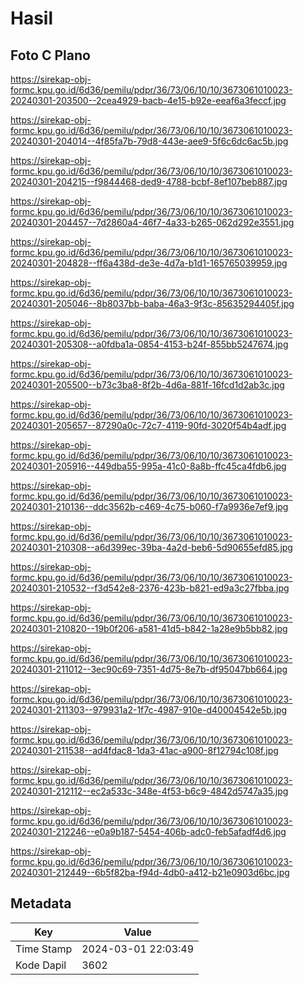 # Hasil

## Foto C Plano

https://sirekap-obj-formc.kpu.go.id/6d36/pemilu/pdpr/36/73/06/10/10/3673061010023-20240301-203500--2cea4929-bacb-4e15-b92e-eeaf6a3feccf.jpg

https://sirekap-obj-formc.kpu.go.id/6d36/pemilu/pdpr/36/73/06/10/10/3673061010023-20240301-204014--4f85fa7b-79d8-443e-aee9-5f6c6dc6ac5b.jpg

https://sirekap-obj-formc.kpu.go.id/6d36/pemilu/pdpr/36/73/06/10/10/3673061010023-20240301-204215--f9844468-ded9-4788-bcbf-8ef107beb887.jpg

https://sirekap-obj-formc.kpu.go.id/6d36/pemilu/pdpr/36/73/06/10/10/3673061010023-20240301-204457--7d2860a4-46f7-4a33-b265-062d292e3551.jpg

https://sirekap-obj-formc.kpu.go.id/6d36/pemilu/pdpr/36/73/06/10/10/3673061010023-20240301-204828--ff6a438d-de3e-4d7a-b1d1-165765039959.jpg

https://sirekap-obj-formc.kpu.go.id/6d36/pemilu/pdpr/36/73/06/10/10/3673061010023-20240301-205046--8b8037bb-baba-46a3-9f3c-85635294405f.jpg

https://sirekap-obj-formc.kpu.go.id/6d36/pemilu/pdpr/36/73/06/10/10/3673061010023-20240301-205308--a0fdba1a-0854-4153-b24f-855bb5247674.jpg

https://sirekap-obj-formc.kpu.go.id/6d36/pemilu/pdpr/36/73/06/10/10/3673061010023-20240301-205500--b73c3ba8-8f2b-4d6a-881f-16fcd1d2ab3c.jpg

https://sirekap-obj-formc.kpu.go.id/6d36/pemilu/pdpr/36/73/06/10/10/3673061010023-20240301-205657--87290a0c-72c7-4119-90fd-3020f54b4adf.jpg

https://sirekap-obj-formc.kpu.go.id/6d36/pemilu/pdpr/36/73/06/10/10/3673061010023-20240301-205916--449dba55-995a-41c0-8a8b-ffc45ca4fdb6.jpg

https://sirekap-obj-formc.kpu.go.id/6d36/pemilu/pdpr/36/73/06/10/10/3673061010023-20240301-210136--ddc3562b-c469-4c75-b060-f7a9936e7ef9.jpg

https://sirekap-obj-formc.kpu.go.id/6d36/pemilu/pdpr/36/73/06/10/10/3673061010023-20240301-210308--a6d399ec-39ba-4a2d-beb6-5d90655efd85.jpg

https://sirekap-obj-formc.kpu.go.id/6d36/pemilu/pdpr/36/73/06/10/10/3673061010023-20240301-210532--f3d542e8-2376-423b-b821-ed9a3c27fbba.jpg

https://sirekap-obj-formc.kpu.go.id/6d36/pemilu/pdpr/36/73/06/10/10/3673061010023-20240301-210820--19b0f206-a581-41d5-b842-1a28e9b5bb82.jpg

https://sirekap-obj-formc.kpu.go.id/6d36/pemilu/pdpr/36/73/06/10/10/3673061010023-20240301-211012--3ec90c69-7351-4d75-8e7b-df95047bb664.jpg

https://sirekap-obj-formc.kpu.go.id/6d36/pemilu/pdpr/36/73/06/10/10/3673061010023-20240301-211303--979931a2-1f7c-4987-910e-d40004542e5b.jpg

https://sirekap-obj-formc.kpu.go.id/6d36/pemilu/pdpr/36/73/06/10/10/3673061010023-20240301-211538--ad4fdac8-1da3-41ac-a900-8f12794c108f.jpg

https://sirekap-obj-formc.kpu.go.id/6d36/pemilu/pdpr/36/73/06/10/10/3673061010023-20240301-212112--ec2a533c-348e-4f53-b6c9-4842d5747a35.jpg

https://sirekap-obj-formc.kpu.go.id/6d36/pemilu/pdpr/36/73/06/10/10/3673061010023-20240301-212246--e0a9b187-5454-406b-adc0-feb5afadf4d6.jpg

https://sirekap-obj-formc.kpu.go.id/6d36/pemilu/pdpr/36/73/06/10/10/3673061010023-20240301-212449--6b5f82ba-f94d-4db0-a412-b21e0903d6bc.jpg


## Metadata

| Key        | Value               |
| ---------- | ------------------- |
| Time Stamp | 2024-03-01 22:03:49 |
| Kode Dapil | 3602                |



